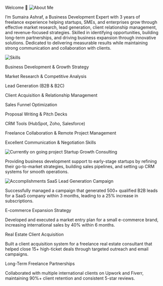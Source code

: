 Welcome 👋
<img src="https://img.shields.io/badge/About Me-black.svg?&style=for-the-badge&logo=Handshake&logoColor=white" alt="About Me" />

I’m Sumaira Ashraf, a Business Development Expert with 3 years of freelance experience helping startups, SMEs, and enterprises grow through effective market research, lead generation, client relationship management, and revenue-focused strategies. Skilled in identifying opportunities, building long-term partnerships, and driving business expansion through innovative solutions. Dedicated to delivering measurable results while maintaining strong communication and collaboration with clients.

<img src="https://img.shields.io/badge/Skills & Abilities-black.svg?&style=for-the-badge&logo=Skills&logoColor=white" alt="Skills" />

Business Development & Growth Strategy

Market Research & Competitive Analysis

Lead Generation (B2B & B2C)

Client Acquisition & Relationship Management

Sales Funnel Optimization

Proposal Writing & Pitch Decks

CRM Tools (HubSpot, Zoho, Salesforce)

Freelance Collaboration & Remote Project Management

Excellent Communication & Negotiation Skills

<img src="https://img.shields.io/badge/Currently on going project-black.svg?&style=for-the-badge&logo=Target&logoColor=white" alt="Currently on going project" />
Startup Growth Consulting

Providing business development support to early-stage startups by refining their go-to-market strategies, building sales pipelines, and setting up CRM systems for smooth operations.

<img src="https://img.shields.io/badge/Accomplishments-black.svg?&style=for-the-badge&logo=Trophy&logoColor=white" alt="Accomplishments" />
SaaS Lead Generation Campaign

Successfully managed a campaign that generated 500+ qualified B2B leads for a SaaS company within 3 months, leading to a 25% increase in subscriptions.

E-commerce Expansion Strategy

Developed and executed a market entry plan for a small e-commerce brand, increasing international sales by 40% within 6 months.

Real Estate Client Acquisition

Built a client acquisition system for a freelance real estate consultant that helped close 15+ high-ticket deals through targeted outreach and email campaigns.

Long-Term Freelance Partnerships

Collaborated with multiple international clients on Upwork and Fiverr, maintaining 90%+ client retention and consistent 5-star reviews.
